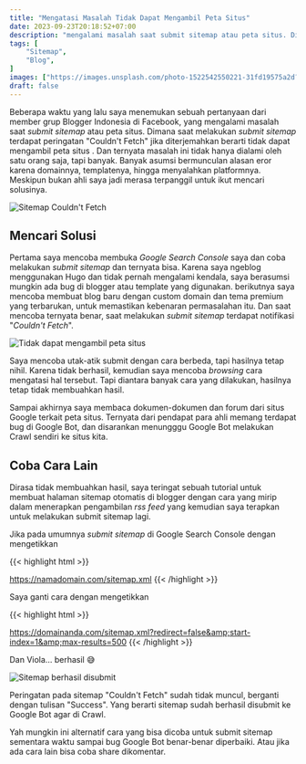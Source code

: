 ```yaml
---
title: "Mengatasi Masalah Tidak Dapat Mengambil Peta Situs"
date: 2023-09-23T20:18:52+07:00
description: "mengalami masalah saat submit sitemap atau peta situs. Dimana saat melakukan submit sitemap terdapat peringatan Couldn't Fetch jika diterjemahkan berarti tidak dapat mengambil peta situs"
tags: [
    "Sitemap",
    "Blog",
]
images: ["https://images.unsplash.com/photo-1522542550221-31fd19575a2d?ixlib=rb-4.0.3&ixid=M3wxMjA3fDB8MHxwaG90by1wYWdlfHx8fGVufDB8fHx8fA%3D%3D&auto=format&fit=crop&w=2070&q=80"]
draft: false
---
```


Beberapa waktu yang lalu saya menemukan sebuah pertanyaan dari member grup Blogger Indonesia di Facebook, yang mengalami masalah saat _submit sitemap_ atau peta situs. Dimana saat melakukan _submit sitemap_ terdapat peringatan "Couldn't Fetch" jika diterjemahkan berarti tidak dapat mengambil peta situs . Dan ternyata masalah ini tidak hanya dialami oleh satu orang saja, tapi banyak. Banyak asumsi bermunculan alasan eror karena domainnya, templatenya, hingga menyalahkan platformnya. Meskipun bukan ahli saya jadi merasa terpanggil untuk ikut mencari solusinya.

![Sitemap Couldn't Fetch](https://blogger.googleusercontent.com/img/b/R29vZ2xl/AVvXsEhLkksEzY2R8aTtQRU5Fv772Aik8umO2QJMdhpuTolYeUmGPVoBCdlvSYarpYgdF_MJ7pFqj3xMF3JXtCOhh_a84a_v-P37UvC8HdFvlfw213OR-8mHmgn9TNs9q4wdarWoM28euUITfTdGhYjTmw9FGMRHd7gLhpfTG_YoxVZQqPJnDtPzcvfA7gzKLSNG/s892/tidak-bisa-submit-sitemap.png)

## Mencari Solusi
Pertama saya mencoba membuka _Google Search Console_ saya dan coba melakukan _submit sitemap_ dan ternyata bisa. Karena saya ngeblog menggunakan Hugo dan tidak pernah mengalami kendala, saya berasumsi mungkin ada bug di blogger atau template yang digunakan. berikutnya saya mencoba membuat blog baru dengan custom domain dan tema premium yang terbarukan, untuk memastikan kebenaran permasalahan itu. Dan saat mencoba ternyata benar, saat melakukan _submit sitemap_ terdapat notifikasi "_Couldn't Fetch_".

![Tidak dapat mengambil peta situs](https://blogger.googleusercontent.com/img/b/R29vZ2xl/AVvXsEgqASpm3s2v5obx4x-GT8B6x2WDTby6V2HQ7zDu_MNdyK2OvuNrSoSMrNC01kDEyZtifJN12raqfrUpC5MLk7ObaLjhSZsXH4HaBRTVAvyNFXD1uA7P7vp37Nz-3P0yaJHxC6ruOGkg31GCwe58hgmVLHV552KiS5ddkiW3NSrX2bEKg2yQf9hJGY_m6YBH/s902/sitemap-eror.png)

Saya mencoba utak-atik submit dengan cara berbeda, tapi hasilnya tetap nihil. Karena tidak berhasil, kemudian saya mencoba _browsing_ cara mengatasi hal tersebut. Tapi diantara banyak cara yang dilakukan, hasilnya tetap tidak membuahkan hasil.

Sampai akhirnya saya membaca dokumen-dokumen dan forum dari situs Google terkait peta situs. Ternyata dari pendapat para ahli memang terdapat bug di Google Bot, dan disarankan menungggu Google Bot melakukan Crawl sendiri ke situs kita.

## Coba Cara Lain
Dirasa tidak membuahkan hasil, saya teringat sebuah tutorial untuk membuat halaman sitemap otomatis di blogger dengan cara yang mirip dalam menerapkan pengambilan _rss feed_ yang kemudian saya terapkan untuk melakukan submit sitemap lagi.

Jika pada umumnya _submit sitemap_ di Google Search Console dengan mengetikkan

{{< highlight html >}}

https://namadomain.com/sitemap.xml
{{< /highlight >}}

Saya ganti cara dengan mengetikkan

{{< highlight html >}}

https://domainanda.com/sitemap.xml?redirect=false&amp;start-index=1&amp;max-results=500
{{< /highlight >}}

Dan Viola... berhasil 😅

![Sitemap berhasil disubmit](https://blogger.googleusercontent.com/img/b/R29vZ2xl/AVvXsEgY-bqMikqgVLL_k9i7gQR4oTNsKXGoeU0Sh7bXJMiBwESmMA45PypyqPe-r3TT1zIwOGJ21RahxpfQLahsI85zgilwHEXAjiwRlBG0cJJ445g7ZkKxfGRr6-q1MmPFwtfalU_wC0y4LZ4_XgBd63WJX6rXvrePb3gfHF_nWAHmX0Gkiz9QazbcQ4tj2afV/s914/sitemap-berhasil.png)

Peringatan pada sitemap "Couldn't Fetch" sudah tidak muncul, berganti dengan tulisan "Success". Yang berarti sitemap sudah berhasil disubmit ke Google Bot agar di Crawl.

Yah mungkin ini alternatif cara yang bisa dicoba untuk submit sitemap sementara waktu sampai bug Google Bot benar-benar diperbaiki. Atau jika ada cara lain bisa coba share dikomentar.